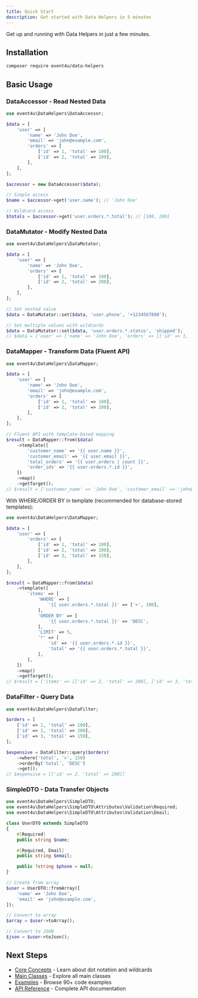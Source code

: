 ```yaml
---
title: Quick Start
description: Get started with Data Helpers in 5 minutes
---
```


Get up and running with Data Helpers in just a few minutes.

## Installation

```bash
composer require event4u/data-helpers
```

## Basic Usage

### DataAccessor - Read Nested Data

```php
use event4u\DataHelpers\DataAccessor;

$data = [
    'user' => [
        'name' => 'John Doe',
        'email' => 'john@example.com',
        'orders' => [
            ['id' => 1, 'total' => 100],
            ['id' => 2, 'total' => 200],
        ],
    ],
];

$accessor = new DataAccessor($data);

// Simple access
$name = $accessor->get('user.name'); // 'John Doe'

// Wildcard access
$totals = $accessor->get('user.orders.*.total'); // [100, 200]
```

### DataMutator - Modify Nested Data

```php
use event4u\DataHelpers\DataMutator;

$data = [
    'user' => [
        'name' => 'John Doe',
        'orders' => [
            ['id' => 1, 'total' => 100],
            ['id' => 2, 'total' => 200],
        ],
    ],
];

// Set nested value
$data = DataMutator::set($data, 'user.phone', '+1234567890');

// Set multiple values with wildcards
$data = DataMutator::set($data, 'user.orders.*.status', 'shipped');
// $data = ['user' => ['name' => 'John Doe', 'orders' => [['id' => 1, 'total' => 100, 'status' => 'shipped'], ['id' => 2, 'total' => 200, 'status' => 'shipped']], 'phone' => '+1234567890']]
```

### DataMapper - Transform Data (Fluent API)

```php
use event4u\DataHelpers\DataMapper;

$data = [
    'user' => [
        'name' => 'John Doe',
        'email' => 'john@example.com',
        'orders' => [
            ['id' => 1, 'total' => 100],
            ['id' => 2, 'total' => 200],
        ],
    ],
];

// Fluent API with template-based mapping
$result = DataMapper::from($data)
    ->template([
        'customer_name' => '{{ user.name }}',
        'customer_email' => '{{ user.email }}',
        'total_orders' => '{{ user.orders | count }}',
        'order_ids' => '{{ user.orders.*.id }}',
    ])
    ->map()
    ->getTarget();
// $result = ['customer_name' => 'John Doe', 'customer_email' => 'john@example.com', 'total_orders' => 2, 'order_ids' => [1, 2]]
```

With WHERE/ORDER BY in template (recommended for database-stored templates):

```php
use event4u\DataHelpers\DataMapper;

$data = [
    'user' => [
        'orders' => [
            ['id' => 1, 'total' => 100],
            ['id' => 2, 'total' => 200],
            ['id' => 3, 'total' => 150],
        ],
    ],
];

$result = DataMapper::from($data)
    ->template([
        'items' => [
            'WHERE' => [
                '{{ user.orders.*.total }}' => ['>', 100],
            ],
            'ORDER BY' => [
                '{{ user.orders.*.total }}' => 'DESC',
            ],
            'LIMIT' => 5,
            '*' => [
                'id' => '{{ user.orders.*.id }}',
                'total' => '{{ user.orders.*.total }}',
            ],
        ],
    ])
    ->map()
    ->getTarget();
// $result = ['items' => [['id' => 2, 'total' => 200], ['id' => 3, 'total' => 150]]]
```

### DataFilter - Query Data

```php
use event4u\DataHelpers\DataFilter;

$orders = [
    ['id' => 1, 'total' => 100],
    ['id' => 2, 'total' => 200],
    ['id' => 3, 'total' => 150],
];

$expensive = DataFilter::query($orders)
    ->where('total', '>', 150)
    ->orderBy('total', 'DESC')
    ->get();
// $expensive = [['id' => 2, 'total' => 200]]
```

### SimpleDTO - Data Transfer Objects

```php
use event4u\DataHelpers\SimpleDTO;
use event4u\DataHelpers\SimpleDTO\Attributes\Validation\Required;
use event4u\DataHelpers\SimpleDTO\Attributes\Validation\Email;

class UserDTO extends SimpleDTO
{
    #[Required]
    public string $name;

    #[Required, Email]
    public string $email;

    public ?string $phone = null;
}

// Create from array
$user = UserDTO::fromArray([
    'name' => 'John Doe',
    'email' => 'john@example.com',
]);

// Convert to array
$array = $user->toArray();

// Convert to JSON
$json = $user->toJson();
```

## Next Steps

- [Core Concepts](/core-concepts/dot-notation) - Learn about dot notation and wildcards
- [Main Classes](/main-classes/overview) - Explore all main classes
- [Examples](/examples) - Browse 90+ code examples
- [API Reference](/api) - Complete API documentation

